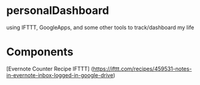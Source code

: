 # personalDashboard
using IFTTT, GoogleApps, and some other tools to track/dashboard my life

# Components
[Evernote Counter Recipe IFTTT] (https://ifttt.com/recipes/459531-notes-in-evernote-inbox-logged-in-google-drive)

